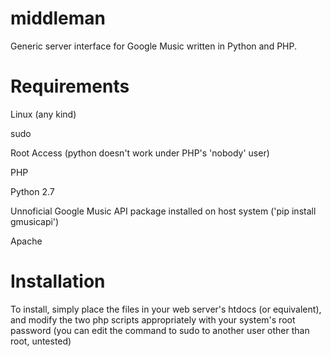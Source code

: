 middleman
=========

Generic server interface for Google Music written in Python and PHP.


Requirements
============

Linux (any kind)

sudo

Root Access (python doesn't work under PHP's 'nobody' user)

PHP

Python 2.7

Unnoficial Google Music API package installed on host system ('pip install gmusicapi')

Apache



Installation
============

To install, simply place the files in your web server's htdocs (or equivalent), and modify the two php scripts appropriately
with your system's root password (you can edit the command to sudo to another user other than root, untested)


